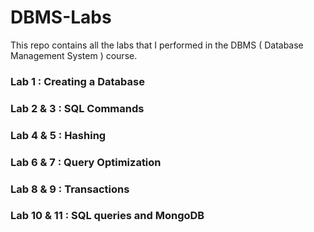# DBMS-Labs
This repo contains all the labs that I performed in the DBMS ( Database Management System ) course.

<h3> Lab 1 : Creating a Database</h3>
<h3> Lab 2 & 3 : SQL Commands </h3>  
<h3> Lab 4 & 5 : Hashing </h3> 
<h3> Lab 6 & 7 : Query Optimization </h3> 
<h3> Lab 8 & 9 : Transactions </h3> 
<h3> Lab 10 & 11 : SQL queries and MongoDB </h3> 
